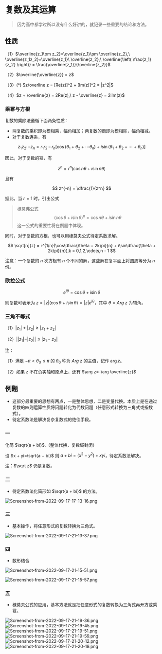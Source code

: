 # 复数及其运算

> 因为高中都学过所以没有什么好讲的，就记录一些重要的结论和方法。

## 性质
（1）$\overline{z_1\pm z_2}=\overline{z_1}\pm \overline{z_2},\  \overline{z_1z_2}=\overline{z_1}\ \overline{z_2},\  \overline{\left( \frac{z_1}{z_2} \right)} = \frac{\overline{z_1}}{\overline{z_2}}$

（2）$\overline{\overline{z}} = z$

（3）$(*)$ $z\overline z = [Re(z)]^2 + [Im(z)]^2 = |z^2|$

（4）$z + \overline{z} = 2Re(z),\  z - \overline{z} = 2iIm(z)$

### 乘幂与方根

复数的乘除法遵循下面两条性质：

* 两复数的乘积即为模相乘，幅角相加；两复数的商即为模相除，幅角相减。
* 对于复数连乘，有

$$
z_1z_2\cdots z_n = r_1r_2\cdots r_n[\cos(\theta_1+\theta_2+\cdots\theta_n)+i\sin(\theta_1+\theta_2+\cdots+\theta_n)]
$$

因此，对于复数的幂，有

$$
z^n = r^n(\cos n\theta+ i\sin n\theta)
$$

且有

$$
z^{-n} = \dfrac{1}{z^n}
$$

据此，当 $r = 1$ 时，引出公式
> 棣莫弗公式
> $$
(\cos\theta + i\sin\theta)^n = \cos n\theta+i\sin n\theta
$$
> 这一公式的重要性将在例题中体现。

同时，对于复数的方根，也可以用棣莫夫公式待定系数求解。

$$
\sqrt[n]{z} = r^{1/n}(\cos\dfrac{\theta + 2k\pi}{n} + i\sin\dfrac{\theta + 2k\pi}{n}),k = 0,1,2,\cdots,n - 1
$$

注意：一个复数的 $n$ 次方根有 $n$ 个不同的解，这些解在复平面上将圆周等分为 $n$ 份。

### 欧拉公式

$$
e^{i\theta} = \cos\theta + i\sin\theta
$$

则复数可表示为 $z=|z|(\cos\theta + i\sin\theta)=|z|e^{i\theta}$，其中 $\theta = Arg\ z$ 为辅角。

### 三角不等式
（1）$|z_1| + |z_2| \ge |z_1 + z_2|$

（2）$||z_1| - |z_2|| \le |z_1-z_2|$

注：

（1）满足 $-\pi <\theta_0\le \pi$ 的 $\theta_0$ 称为 $Arg\ z$ 的主值，记作 $\arg z$。

（2）如果 $z$ 不在负实轴和原点上，还有 $\arg z=-\arg \overline{z}$

## 例题

* 这部分最重要的思想有两点，一是整体思想，二是变量代换。本质上是在通过复数的四则运算性质将问题转化为代数问题（任意形式转换为三角式或指数式）。
* 待定系数法是解决复杂复数式的绝佳手段。

### 一

化简 $\sqrt{a + bi}$.（整体代换，复数域封闭）

设 $x + yi=\sqrt{a + bi}$ 则 $a + bi = (x^2 - y^2) + xyi$，待定系数法解决。

注：$\sqrt z$ 仍是复数。

### 二

* 待定系数法化简形如 $\sqrt{a + bi}$ 的方法。

![Screenshot-from-2022-09-17-17-13-16.png](http://image.tjzfile.xyz/images/2022/09/17/Screenshot-from-2022-09-17-17-13-16.png)

### 三

* 基本操作，将任意形式的复数转换为三角式。

![Screenshot-from-2022-09-17-21-13-37.png](http://image.tjzfile.xyz/images/2022/09/17/Screenshot-from-2022-09-17-21-13-37.png)

### 四

* 数形结合

![Screenshot-from-2022-09-17-21-15-51.png](http://image.tjzfile.xyz/images/2022/09/17/Screenshot-from-2022-09-17-21-15-51.png)

![Screenshot-from-2022-09-17-21-15-57.png](http://image.tjzfile.xyz/images/2022/09/17/Screenshot-from-2022-09-17-21-15-57.png)

### 五

* 棣莫夫公式的应用，基本方法就是把任意形式的复数转换为三角式再开方或乘幂。

![Screenshot-from-2022-09-17-21-19-36.png](http://image.tjzfile.xyz/images/2022/09/17/Screenshot-from-2022-09-17-21-19-36.png)
![Screenshot-from-2022-09-17-21-19-45.png](http://image.tjzfile.xyz/images/2022/09/17/Screenshot-from-2022-09-17-21-19-45.png)
![Screenshot-from-2022-09-17-21-19-51.png](http://image.tjzfile.xyz/images/2022/09/17/Screenshot-from-2022-09-17-21-19-51.png)
![Screenshot-from-2022-09-17-21-19-59.png](http://image.tjzfile.xyz/images/2022/09/17/Screenshot-from-2022-09-17-21-19-59.png)
![Screenshot-from-2022-09-17-21-20-12.png](http://image.tjzfile.xyz/images/2022/09/17/Screenshot-from-2022-09-17-21-20-12.png)
![Screenshot-from-2022-09-17-21-20-19.png](http://image.tjzfile.xyz/images/2022/09/17/Screenshot-from-2022-09-17-21-20-19.png)